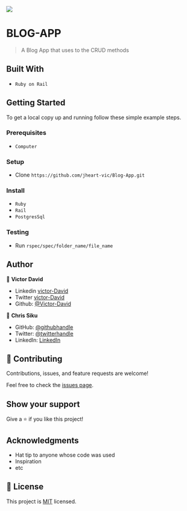 ![](https://img.shields.io/badge/BLOGAPP-pinkred)

# BLOG-APP

> A Blog App that uses to the CRUD methods


## Built With

- `Ruby on Rail`

## Getting Started

To get a local copy up and running follow these simple example steps.

### Prerequisites
- `Computer`
### Setup
- Clone  `https://github.com/jheart-vic/Blog-App.git`
### Install
- `Ruby`
- `Rail`
- `PostgresSql`

### Testing
- Run `rspec/spec/folder_name/file_name`

## Author

👤 **Victor David**


- Linkedin [victor-David](linkedin.com/in/victor-chiemerie-302a97230)
- Twitter [victor-David](https://twitter.com/Victorjheart)
- Github: [@Victor-David](https://github.com/jheart-vic)

👤 **Chris Siku**

- GitHub: [@githubhandle](https://github.com/Chrissiku)
- Twitter: [@twitterhandle](https://twitter.com/christian_siku)
- LinkedIn: [LinkedIn](https://www.linkedin.com/in/christian-siku/)

## 🤝 Contributing

Contributions, issues, and feature requests are welcome!

Feel free to check the [issues page](../../issues/).

## Show your support

Give a ⭐️ if you like this project!

## Acknowledgments

- Hat tip to anyone whose code was used
- Inspiration
- etc

## 📝 License

This project is [MIT](./MIT.md) licensed.
